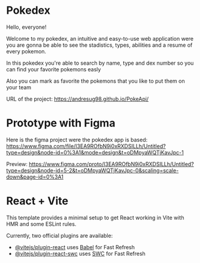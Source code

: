 # Pokedex

Hello, everyone!

Welcome to my pokedex, an intuitive and easy-to-use web application were you are gonna be able to see the stadistics, types, abilities and a resume of every pokemon.

In this pokedex you're able to search by name, type and dex number so you can find your favorite pokemons easly

Also you can mark as favorite the pokemons that you like to put them on your team

URL of the project: https://andresug98.github.io/PokeApi/


# Prototype with Figma
Here is the figma project were the pokedex app is based: https://www.figma.com/file/I3EA9ROfbN9i0xRXDSILLh/Untitled?type=design&node-id=0%3A1&mode=design&t=oDMpyaWQTjKavJpc-1

Preview: https://www.figma.com/proto/I3EA9ROfbN9i0xRXDSILLh/Untitled?type=design&node-id=5-2&t=oDMpyaWQTjKavJpc-0&scaling=scale-down&page-id=0%3A1

# React + Vite

This template provides a minimal setup to get React working in Vite with HMR and some ESLint rules.

Currently, two official plugins are available:

- [@vitejs/plugin-react](https://github.com/vitejs/vite-plugin-react/blob/main/packages/plugin-react/README.md) uses [Babel](https://babeljs.io/) for Fast Refresh
- [@vitejs/plugin-react-swc](https://github.com/vitejs/vite-plugin-react-swc) uses [SWC](https://swc.rs/) for Fast Refresh
